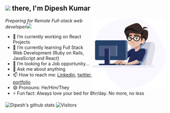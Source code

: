<h2><img src="https://media.giphy.com/media/26Fxy3Iz1ari8oytO/giphy.gif" width="70"> there, I'm Dipesh Kumar</h2>
<img align='right' src="banner-image.png" width="230">
<p><em>Preparing for Remote Full-stack web developer</em><img src="https://media.giphy.com/media/XGma2iRIHTKkwqRkFl/giphy.gif" width="50"></p>

<!-- [![Linkedin Badge](https://img.shields.io/badge/-Dipesh%20Kumar-blue?style=flat-square&logo=Linkedin&logoColor=white&link=https://www.linkedin.com/in/dipeshtwis/)](https://www.linkedin.com/in/dipeshtwis/)
[![Twitter Badge](https://img.shields.io/badge/-@97deepeshkumar-1ca0f1?style=flat-square&labelColor=1ca0f1&logo=twitter&logoColor=white&link=https://twitter.com/97deepeshkumar)](https://twitter.com/97deepeshkumar) -->
<!--
**Dipeshtwis/Dipeshtwis** is a ✨ _special_ ✨ repository because its `README.md` (this file) appears on your GitHub profile.
-->

- 🔭 I’m currently working on React Projects
- 🌱 I’m currently learning Full Stack Web Development (Ruby on Rails, JavaScript and React)
- 🤔 I’m looking for a Job opportunity...
- 💬 Ask me about anything
- 📫 How to reach me:  [Linkedin](https://www.linkedin.com/in/dipeshtwis), [twitter](https://twitter.com/97deepeshkumar), [portfolio](https://deeptwist.tk)
- 😄 Pronouns: He/Him/They
- ⚡ Fun fact: Always love your bed for 8hr/day. No more, no less



![Dipesh's github stats](https://github-readme-stats.vercel.app/api?username=Dipeshtwis&hide=["issues"]&show_icons=true) ![Visitors](https://profile-counter.glitch.me/%7BDipeshtwis%7D/count.svg)
